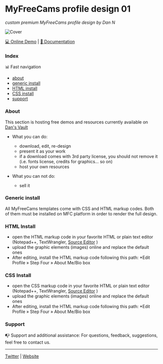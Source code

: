 # MyFreeCams profile design 01
*custom premium MyFreeCams profile design by Dan N*

![Cover](https://raw.githubusercontent.com/cssmfc/cssmfc.github.io/master/demos/mfc/mfc_design01/cover_mfc01.jpg)

[:computer: Online Demo](https://cssmfc.github.io/demos/mfc/mfc_design01/images/assets/Demo.html) | [:page_facing_up: Documentation](https://cssmfc.github.io/demos/mfc/mfc_design01/)

### Index

:bar_chart: Fast navigation

* [about](README.md#about)
* [generic install](README.md#generic-install)
* [HTML install](README.md#html-install)
* [CSS install](README.md#css-install)
* [support](README.md#contact)



### About
This section is hosting free demos and resources currently available on [Dan's Vault](https://cssmfc.github.io/)
* What you can do:
  * download, edit, re-design
  * present it as your work
  * if a download comes with 3rd party license, you should not remove it (i.e. fonts license, credits for graphics... so on)
  * host your own resources

* What you can not do:
  * sell it


### Generic install
All MyFreeCams templates come with CSS and HTML markup codes. 
Both of them must be installed on MFC platform in order to render the full design.

### HTML Install
* open the HTML markup code in your favorite HTML or plain text editor (Notepad++, TextWrangler, [Source Editor](https://github.com/cssmfc/obs/tree/master/source_editor_tool) )
* upload the graphic elements (images) online and replace the default ones
* After editing, install the HTML markup code following this path:
  *Edit Profile &raquo; Step Four  &raquo;  About Me/Bio box
  
### CSS Install
* open the CSS markup code in your favorite HTML or plain text editor (Notepad++, TextWrangler, [Source Editor](https://github.com/cssmfc/obs/tree/master/source_editor_tool) )
* upload the graphic elements (images) online and replace the default ones
* After editing, install the HTML markup code following this path:
  *Edit Profile &raquo; Step Four  &raquo;  About Me/Bio box  

### Support 

:mailbox_with_no_mail: Support and additional assistance:  For questions, feedback, suggestions, feel free to contact us.

***

[Twitter](https://www.twitter.com/CamgirlCloud) | [Website](https://camgirl.cloud/) 
